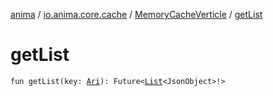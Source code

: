 [anima](../../index.md) / [io.anima.core.cache](../index.md) / [MemoryCacheVerticle](index.md) / [getList](./get-list.md)

# getList

`fun getList(key: `[`Ari`](../../io.anima/-ari.md)`): Future<`[`List`](https://kotlinlang.org/api/latest/jvm/stdlib/kotlin.collections/-list/index.html)`<JsonObject>!>`